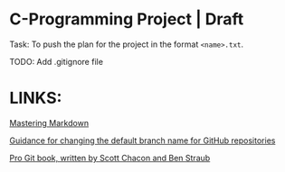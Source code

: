 # C-Programming Project | Draft

Task: To push the plan for the project in the format `<name>.txt`.


TODO: Add .gitignore file

# LINKS:
[Mastering Markdown](https://guides.github.com/features/mastering-markdown/)<br>

[Guidance for changing the default branch name for GitHub repositories](https://github.com/github/renaming)<br>

[Pro Git book, written by Scott Chacon and Ben Straub](https://git-scm.com/book/en/v2/)

